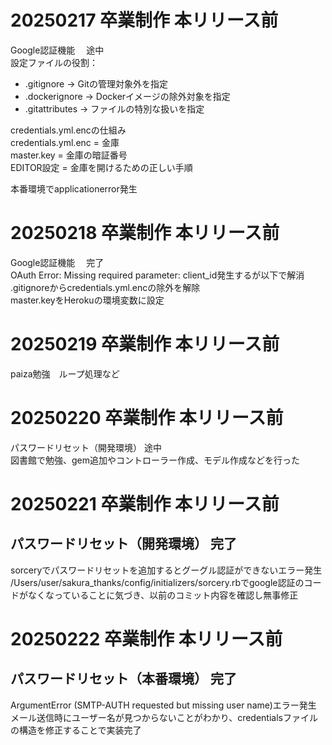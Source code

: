 # 20250217 卒業制作 本リリース前<br>
Google認証機能 　途中<br>
設定ファイルの役割：<br>
- .gitignore    → Gitの管理対象外を指定
- .dockerignore → Dockerイメージの除外対象を指定
- .gitattributes → ファイルの特別な扱いを指定

credentials.yml.encの仕組み<br>
credentials.yml.enc = 金庫<br>
master.key = 金庫の暗証番号<br>
EDITOR設定 = 金庫を開けるための正しい手順<br>

本番環境でapplicationerror発生<br>


# 20250218 卒業制作 本リリース前<br>
Google認証機能 　完了<br>
OAuth Error: Missing required parameter: client_id発生するが以下で解消<br>
.gitignoreからcredentials.yml.encの除外を解除<br>
master.keyをHerokuの環境変数に設定<br>

# 20250219 卒業制作 本リリース前<br>
paiza勉強　ループ処理など<br>

# 20250220 卒業制作 本リリース前<br>
パスワードリセット（開発環境） 途中<br>
図書館で勉強、gem追加やコントローラー作成、モデル作成などを行った<br>

# 20250221 卒業制作 本リリース前<br>
## パスワードリセット（開発環境） 完了<br>
sorceryでパスワードリセットを追加するとグーグル認証ができないエラー発生<br>
/Users/user/sakura_thanks/config/initializers/sorcery.rbでgoogle認証のコードがなくなっていることに気づき、以前のコミット内容を確認し無事修正<br>

# 20250222 卒業制作 本リリース前<br>
## パスワードリセット（本番環境） 完了<br>
ArgumentError (SMTP-AUTH requested but missing user name)エラー発生<br>
メール送信時にユーザー名が見つからないことがわかり、credentialsファイルの構造を修正することで実装完了<br>